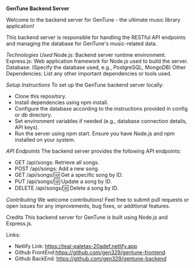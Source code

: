 **GenTune Backend Server**

Welcome to the backend server for GenTune - the ultimate music library application!

This backend server is responsible for handling the RESTful API endpoints and managing the database for GenTune's music-related data.

*Technologies Used*
Node.js: Backend server runtime environment.
Express.js: Web application framework for Node.js used to build the server.
Database: (Specify the database used, e.g., PostgreSQL, MongoDB)
Other Dependencies: List any other important dependencies or tools used.

*Setup Instructions*
To set up the GenTune backend server locally:
- Clone this repository.
- Install dependencies using npm install.
- Configure the database according to the instructions provided in config or db directory.
- Set environment variables if needed (e.g., database connection details, API keys).
- Run the server using npm start.
Ensure you have Node.js and npm installed on your system.

*API Endpoints*
The backend server provides the following API endpoints:
- GET /api/songs: Retrieve all songs.
- POST /api/songs: Add a new song.
- GET /api/songs/:id: Get a specific song by ID.
- PUT /api/songs/:id: Update a song by ID.
- DELETE /api/songs/:id: Delete a song by ID.


*Contributing*
We welcome contributions! Feel free to submit pull requests or open issues for any improvements, bug fixes, or additional features.

Credits
This backend server for GenTune is built using Node.js and Express.js.

Links:
- Netlify Link: https://teal-paletas-20adef.netlify.app
- Github FrontEnd:https://github.com/gen329/gentune-frontend
- Github BackEnd: https://github.com/gen329/gentune-backend
